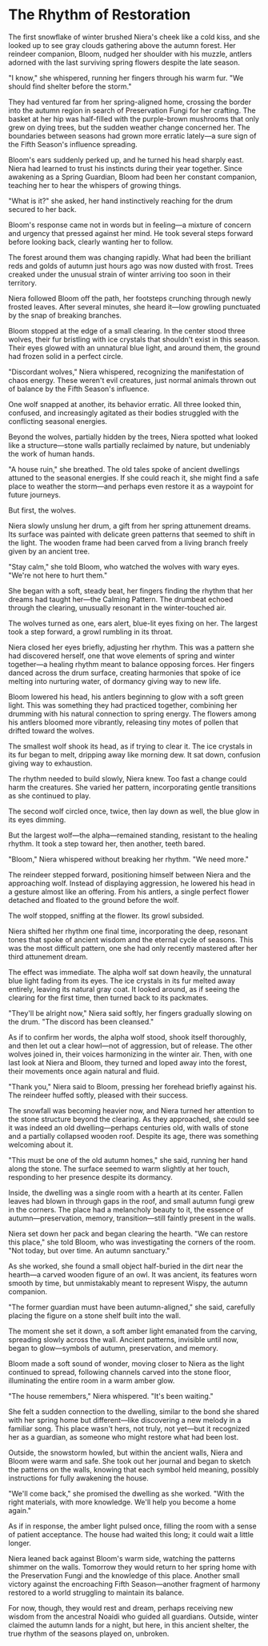 # **The Rhythm of Restoration**

The first snowflake of winter brushed Niera's cheek like a cold kiss, and she looked up to see gray clouds gathering above the autumn forest. Her reindeer companion, Bloom, nudged her shoulder with his muzzle, antlers adorned with the last surviving spring flowers despite the late season.

"I know," she whispered, running her fingers through his warm fur. "We should find shelter before the storm."

They had ventured far from her spring-aligned home, crossing the border into the autumn region in search of Preservation Fungi for her crafting. The basket at her hip was half-filled with the purple-brown mushrooms that only grew on dying trees, but the sudden weather change concerned her. The boundaries between seasons had grown more erratic lately—a sure sign of the Fifth Season's influence spreading.

Bloom's ears suddenly perked up, and he turned his head sharply east. Niera had learned to trust his instincts during their year together. Since awakening as a Spring Guardian, Bloom had been her constant companion, teaching her to hear the whispers of growing things.

"What is it?" she asked, her hand instinctively reaching for the drum secured to her back.

Bloom's response came not in words but in feeling—a mixture of concern and urgency that pressed against her mind. He took several steps forward before looking back, clearly wanting her to follow.

The forest around them was changing rapidly. What had been the brilliant reds and golds of autumn just hours ago was now dusted with frost. Trees creaked under the unusual strain of winter arriving too soon in their territory.

Niera followed Bloom off the path, her footsteps crunching through newly frosted leaves. After several minutes, she heard it—low growling punctuated by the snap of breaking branches.

Bloom stopped at the edge of a small clearing. In the center stood three wolves, their fur bristling with ice crystals that shouldn't exist in this season. Their eyes glowed with an unnatural blue light, and around them, the ground had frozen solid in a perfect circle.

"Discordant wolves," Niera whispered, recognizing the manifestation of chaos energy. These weren't evil creatures, just normal animals thrown out of balance by the Fifth Season's influence.

One wolf snapped at another, its behavior erratic. All three looked thin, confused, and increasingly agitated as their bodies struggled with the conflicting seasonal energies.

Beyond the wolves, partially hidden by the trees, Niera spotted what looked like a structure—stone walls partially reclaimed by nature, but undeniably the work of human hands.

"A house ruin," she breathed. The old tales spoke of ancient dwellings attuned to the seasonal energies. If she could reach it, she might find a safe place to weather the storm—and perhaps even restore it as a waypoint for future journeys.

But first, the wolves.

Niera slowly unslung her drum, a gift from her spring attunement dreams. Its surface was painted with delicate green patterns that seemed to shift in the light. The wooden frame had been carved from a living branch freely given by an ancient tree.

"Stay calm," she told Bloom, who watched the wolves with wary eyes. "We're not here to hurt them."

She began with a soft, steady beat, her fingers finding the rhythm that her dreams had taught her—the Calming Pattern. The drumbeat echoed through the clearing, unusually resonant in the winter-touched air.

The wolves turned as one, ears alert, blue-lit eyes fixing on her. The largest took a step forward, a growl rumbling in its throat.

Niera closed her eyes briefly, adjusting her rhythm. This was a pattern she had discovered herself, one that wove elements of spring and winter together—a healing rhythm meant to balance opposing forces. Her fingers danced across the drum surface, creating harmonies that spoke of ice melting into nurturing water, of dormancy giving way to new life.

Bloom lowered his head, his antlers beginning to glow with a soft green light. This was something they had practiced together, combining her drumming with his natural connection to spring energy. The flowers among his antlers bloomed more vibrantly, releasing tiny motes of pollen that drifted toward the wolves.

The smallest wolf shook its head, as if trying to clear it. The ice crystals in its fur began to melt, dripping away like morning dew. It sat down, confusion giving way to exhaustion.

The rhythm needed to build slowly, Niera knew. Too fast a change could harm the creatures. She varied her pattern, incorporating gentle transitions as she continued to play.

The second wolf circled once, twice, then lay down as well, the blue glow in its eyes dimming.

But the largest wolf—the alpha—remained standing, resistant to the healing rhythm. It took a step toward her, then another, teeth bared.

"Bloom," Niera whispered without breaking her rhythm. "We need more."

The reindeer stepped forward, positioning himself between Niera and the approaching wolf. Instead of displaying aggression, he lowered his head in a gesture almost like an offering. From his antlers, a single perfect flower detached and floated to the ground before the wolf.

The wolf stopped, sniffing at the flower. Its growl subsided.

Niera shifted her rhythm one final time, incorporating the deep, resonant tones that spoke of ancient wisdom and the eternal cycle of seasons. This was the most difficult pattern, one she had only recently mastered after her third attunement dream.

The effect was immediate. The alpha wolf sat down heavily, the unnatural blue light fading from its eyes. The ice crystals in its fur melted away entirely, leaving its natural gray coat. It looked around, as if seeing the clearing for the first time, then turned back to its packmates.

"They'll be alright now," Niera said softly, her fingers gradually slowing on the drum. "The discord has been cleansed."

As if to confirm her words, the alpha wolf stood, shook itself thoroughly, and then let out a clear howl—not of aggression, but of release. The other wolves joined in, their voices harmonizing in the winter air. Then, with one last look at Niera and Bloom, they turned and loped away into the forest, their movements once again natural and fluid.

"Thank you," Niera said to Bloom, pressing her forehead briefly against his. The reindeer huffed softly, pleased with their success.

The snowfall was becoming heavier now, and Niera turned her attention to the stone structure beyond the clearing. As they approached, she could see it was indeed an old dwelling—perhaps centuries old, with walls of stone and a partially collapsed wooden roof. Despite its age, there was something welcoming about it.

"This must be one of the old autumn homes," she said, running her hand along the stone. The surface seemed to warm slightly at her touch, responding to her presence despite its dormancy.

Inside, the dwelling was a single room with a hearth at its center. Fallen leaves had blown in through gaps in the roof, and small autumn fungi grew in the corners. The place had a melancholy beauty to it, the essence of autumn—preservation, memory, transition—still faintly present in the walls.

Niera set down her pack and began clearing the hearth. "We can restore this place," she told Bloom, who was investigating the corners of the room. "Not today, but over time. An autumn sanctuary."

As she worked, she found a small object half-buried in the dirt near the hearth—a carved wooden figure of an owl. It was ancient, its features worn smooth by time, but unmistakably meant to represent Wispy, the autumn companion.

"The former guardian must have been autumn-aligned," she said, carefully placing the figure on a stone shelf built into the wall.

The moment she set it down, a soft amber light emanated from the carving, spreading slowly across the wall. Ancient patterns, invisible until now, began to glow—symbols of autumn, preservation, and memory.

Bloom made a soft sound of wonder, moving closer to Niera as the light continued to spread, following channels carved into the stone floor, illuminating the entire room in a warm amber glow.

"The house remembers," Niera whispered. "It's been waiting."

She felt a sudden connection to the dwelling, similar to the bond she shared with her spring home but different—like discovering a new melody in a familiar song. This place wasn't hers, not truly, not yet—but it recognized her as a guardian, as someone who might restore what had been lost.

Outside, the snowstorm howled, but within the ancient walls, Niera and Bloom were warm and safe. She took out her journal and began to sketch the patterns on the walls, knowing that each symbol held meaning, possibly instructions for fully awakening the house.

"We'll come back," she promised the dwelling as she worked. "With the right materials, with more knowledge. We'll help you become a home again."

As if in response, the amber light pulsed once, filling the room with a sense of patient acceptance. The house had waited this long; it could wait a little longer.

Niera leaned back against Bloom's warm side, watching the patterns shimmer on the walls. Tomorrow they would return to her spring home with the Preservation Fungi and the knowledge of this place. Another small victory against the encroaching Fifth Season—another fragment of harmony restored to a world struggling to maintain its balance.

For now, though, they would rest and dream, perhaps receiving new wisdom from the ancestral Noaidi who guided all guardians. Outside, winter claimed the autumn lands for a night, but here, in this ancient shelter, the true rhythm of the seasons played on, unbroken.

